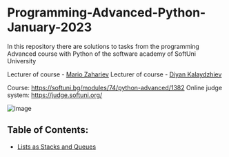 # Programming-Advanced-Python-January-2023
In this repository there are solutions to tasks from the programming Advanced course with Python of the software academy of SoftUni University 

Lecturer of course - [Mario Zahariev](https://www.linkedin.com/in/mario-zahariev-753a7b202/)
Lecturer of course - [Diyan Kalaydzhiev](https://github.com/DiyanKalaydzhiev23)

Course: https://softuni.bg/modules/74/python-advanced/1382
Online judge system: https://judge.softuni.org/

![image](https://user-images.githubusercontent.com/68993494/185683680-bcfefe65-88fb-4192-b0b2-ff9130c39487.png)

## Table of Contents:

- [Lists as Stacks and Queues](https://github.com/AleksKostadinov/Programming-Advanced-Python-January-2023/tree/main/lists_as_stacks_and_queues)
